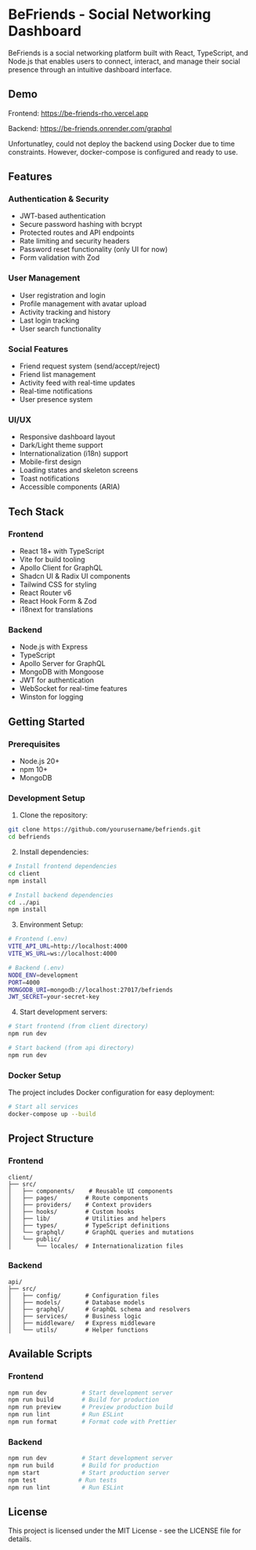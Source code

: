 # BeFriends - Social Networking Dashboard

BeFriends is a social networking platform built with React, TypeScript, and Node.js that enables users to connect, interact, and manage their social presence through an intuitive dashboard interface.

## Demo

Frontend: https://be-friends-rho.vercel.app

Backend: https://be-friends.onrender.com/graphql

Unfortunatley, could not deploy the backend using Docker due to time constraints. However, docker-compose is configured and ready to use.

## Features

### Authentication & Security

- JWT-based authentication
- Secure password hashing with bcrypt
- Protected routes and API endpoints
- Rate limiting and security headers
- Password reset functionality (only UI for now)
- Form validation with Zod

### User Management

- User registration and login
- Profile management with avatar upload
- Activity tracking and history
- Last login tracking
- User search functionality

### Social Features

- Friend request system (send/accept/reject)
- Friend list management
- Activity feed with real-time updates
- Real-time notifications
- User presence system

### UI/UX

- Responsive dashboard layout
- Dark/Light theme support
- Internationalization (i18n) support
- Mobile-first design
- Loading states and skeleton screens
- Toast notifications
- Accessible components (ARIA)

## Tech Stack

### Frontend

- React 18+ with TypeScript
- Vite for build tooling
- Apollo Client for GraphQL
- Shadcn UI & Radix UI components
- Tailwind CSS for styling
- React Router v6
- React Hook Form & Zod
- i18next for translations

### Backend

- Node.js with Express
- TypeScript
- Apollo Server for GraphQL
- MongoDB with Mongoose
- JWT for authentication
- WebSocket for real-time features
- Winston for logging

## Getting Started

### Prerequisites

- Node.js 20+
- npm 10+
- MongoDB

### Development Setup

1. Clone the repository:

```bash
git clone https://github.com/yourusername/befriends.git
cd befriends
```

2. Install dependencies:

```bash
# Install frontend dependencies
cd client
npm install

# Install backend dependencies
cd ../api
npm install
```

3. Environment Setup:

```bash
# Frontend (.env)
VITE_API_URL=http://localhost:4000
VITE_WS_URL=ws://localhost:4000

# Backend (.env)
NODE_ENV=development
PORT=4000
MONGODB_URI=mongodb://localhost:27017/befriends
JWT_SECRET=your-secret-key
```

4. Start development servers:

```bash
# Start frontend (from client directory)
npm run dev

# Start backend (from api directory)
npm run dev
```

### Docker Setup

The project includes Docker configuration for easy deployment:

```bash
# Start all services
docker-compose up --build
```

## Project Structure

### Frontend

```
client/
├── src/
│   ├── components/    # Reusable UI components
│   ├── pages/        # Route components
│   ├── providers/    # Context providers
│   ├── hooks/        # Custom hooks
│   ├── lib/          # Utilities and helpers
│   ├── types/        # TypeScript definitions
│   └── graphql/      # GraphQL queries and mutations
│   └── public/
│       └── locales/  # Internationalization files
```

### Backend

```
api/
├── src/
│   ├── config/       # Configuration files
│   ├── models/       # Database models
│   ├── graphql/      # GraphQL schema and resolvers
│   ├── services/     # Business logic
│   ├── middleware/   # Express middleware
│   └── utils/        # Helper functions
```

## Available Scripts

### Frontend

```bash
npm run dev          # Start development server
npm run build        # Build for production
npm run preview      # Preview production build
npm run lint         # Run ESLint
npm run format       # Format code with Prettier
```

### Backend

```bash
npm run dev          # Start development server
npm run build        # Build for production
npm start            # Start production server
npm test            # Run tests
npm run lint         # Run ESLint
```

## License

This project is licensed under the MIT License - see the LICENSE file for details.

